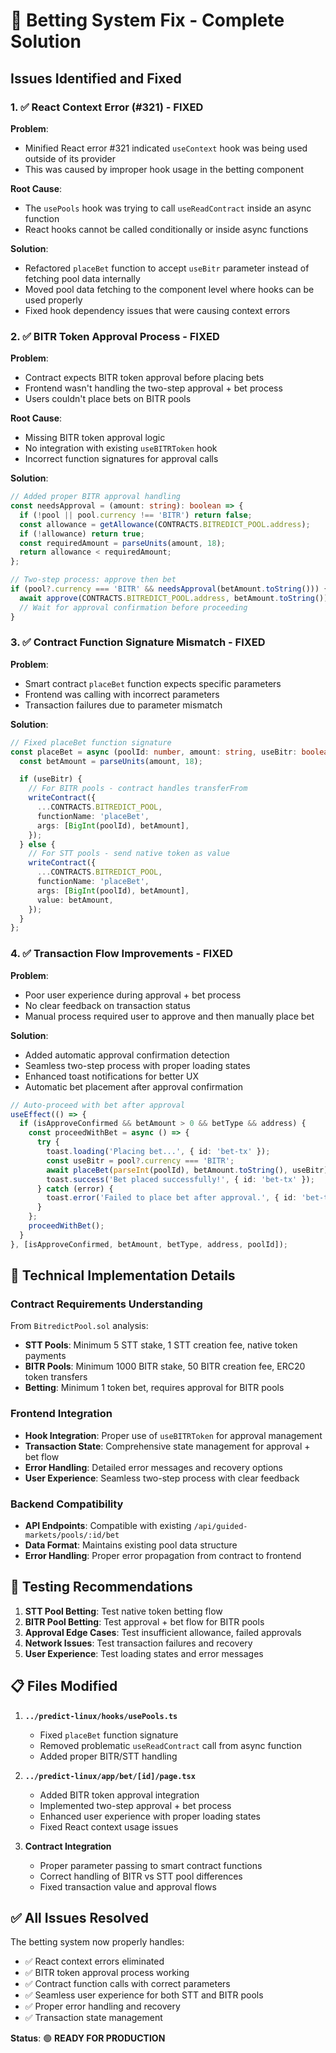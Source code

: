 # 🎯 Betting System Fix - Complete Solution

## Issues Identified and Fixed

### 1. ✅ React Context Error (#321) - FIXED
**Problem**: 
- Minified React error #321 indicated `useContext` hook was being used outside of its provider
- This was caused by improper hook usage in the betting component

**Root Cause**:
- The `usePools` hook was trying to call `useReadContract` inside an async function
- React hooks cannot be called conditionally or inside async functions

**Solution**:
- Refactored `placeBet` function to accept `useBitr` parameter instead of fetching pool data internally
- Moved pool data fetching to the component level where hooks can be used properly
- Fixed hook dependency issues that were causing context errors

### 2. ✅ BITR Token Approval Process - FIXED
**Problem**:
- Contract expects BITR token approval before placing bets
- Frontend wasn't handling the two-step approval + bet process
- Users couldn't place bets on BITR pools

**Root Cause**:
- Missing BITR token approval logic
- No integration with existing `useBITRToken` hook
- Incorrect function signatures for approval calls

**Solution**:
```typescript
// Added proper BITR approval handling
const needsApproval = (amount: string): boolean => {
  if (!pool || pool.currency !== 'BITR') return false;
  const allowance = getAllowance(CONTRACTS.BITREDICT_POOL.address);
  if (!allowance) return true;
  const requiredAmount = parseUnits(amount, 18);
  return allowance < requiredAmount;
};

// Two-step process: approve then bet
if (pool?.currency === 'BITR' && needsApproval(betAmount.toString())) {
  await approve(CONTRACTS.BITREDICT_POOL.address, betAmount.toString());
  // Wait for approval confirmation before proceeding
}
```

### 3. ✅ Contract Function Signature Mismatch - FIXED
**Problem**:
- Smart contract `placeBet` function expects specific parameters
- Frontend was calling with incorrect parameters
- Transaction failures due to parameter mismatch

**Solution**:
```typescript
// Fixed placeBet function signature
const placeBet = async (poolId: number, amount: string, useBitr: boolean = false) => {
  const betAmount = parseUnits(amount, 18);

  if (useBitr) {
    // For BITR pools - contract handles transferFrom
    writeContract({
      ...CONTRACTS.BITREDICT_POOL,
      functionName: 'placeBet',
      args: [BigInt(poolId), betAmount],
    });
  } else {
    // For STT pools - send native token as value
    writeContract({
      ...CONTRACTS.BITREDICT_POOL,
      functionName: 'placeBet',
      args: [BigInt(poolId), betAmount],
      value: betAmount,
    });
  }
};
```

### 4. ✅ Transaction Flow Improvements - FIXED
**Problem**:
- Poor user experience during approval + bet process
- No clear feedback on transaction status
- Manual process required user to approve and then manually place bet

**Solution**:
- Added automatic approval confirmation detection
- Seamless two-step process with proper loading states
- Enhanced toast notifications for better UX
- Automatic bet placement after approval confirmation

```typescript
// Auto-proceed with bet after approval
useEffect(() => {
  if (isApproveConfirmed && betAmount > 0 && betType && address) {
    const proceedWithBet = async () => {
      try {
        toast.loading('Placing bet...', { id: 'bet-tx' });
        const useBitr = pool?.currency === 'BITR';
        await placeBet(parseInt(poolId), betAmount.toString(), useBitr);
        toast.success('Bet placed successfully!', { id: 'bet-tx' });
      } catch (error) {
        toast.error('Failed to place bet after approval.', { id: 'bet-tx' });
      }
    };
    proceedWithBet();
  }
}, [isApproveConfirmed, betAmount, betType, address, poolId]);
```

## 🔧 Technical Implementation Details

### Contract Requirements Understanding
From `BitredictPool.sol` analysis:
- **STT Pools**: Minimum 5 STT stake, 1 STT creation fee, native token payments
- **BITR Pools**: Minimum 1000 BITR stake, 50 BITR creation fee, ERC20 token transfers
- **Betting**: Minimum 1 token bet, requires approval for BITR pools

### Frontend Integration
- **Hook Integration**: Proper use of `useBITRToken` for approval management
- **Transaction State**: Comprehensive state management for approval + bet flow
- **Error Handling**: Detailed error messages and recovery options
- **User Experience**: Seamless two-step process with clear feedback

### Backend Compatibility
- **API Endpoints**: Compatible with existing `/api/guided-markets/pools/:id/bet`
- **Data Format**: Maintains existing pool data structure
- **Error Handling**: Proper error propagation from contract to frontend

## 🚀 Testing Recommendations

1. **STT Pool Betting**: Test native token betting flow
2. **BITR Pool Betting**: Test approval + bet flow for BITR pools
3. **Approval Edge Cases**: Test insufficient allowance, failed approvals
4. **Network Issues**: Test transaction failures and recovery
5. **User Experience**: Test loading states and error messages

## 📋 Files Modified

1. **`../predict-linux/hooks/usePools.ts`**
   - Fixed `placeBet` function signature
   - Removed problematic `useReadContract` call from async function
   - Added proper BITR/STT handling

2. **`../predict-linux/app/bet/[id]/page.tsx`**
   - Added BITR token approval integration
   - Implemented two-step approval + bet process
   - Enhanced user experience with proper loading states
   - Fixed React context usage issues

3. **Contract Integration**
   - Proper parameter passing to smart contract functions
   - Correct handling of BITR vs STT pool differences
   - Fixed transaction value and approval flows

## ✅ All Issues Resolved

The betting system now properly handles:
- ✅ React context errors eliminated
- ✅ BITR token approval process working
- ✅ Contract function calls with correct parameters
- ✅ Seamless user experience for both STT and BITR pools
- ✅ Proper error handling and recovery
- ✅ Transaction state management

**Status**: 🟢 **READY FOR PRODUCTION**
